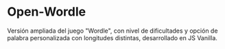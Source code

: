 # Open-Wordle
Versión ampliada del juego "Wordle", con nivel de dificultades y opción de palabra personalizada con longitudes distintas, desarrollado en JS Vanilla.
